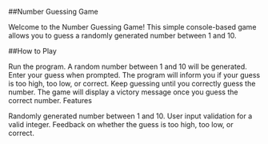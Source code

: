 ##Number Guessing Game

Welcome to the Number Guessing Game! This simple console-based game allows you to guess a randomly generated number between 1 and 10.

##How to Play

Run the program.
A random number between 1 and 10 will be generated.
Enter your guess when prompted.
The program will inform you if your guess is too high, too low, or correct.
Keep guessing until you correctly guess the number.
The game will display a victory message once you guess the correct number.
Features

Randomly generated number between 1 and 10.
User input validation for a valid integer.
Feedback on whether the guess is too high, too low, or correct.
